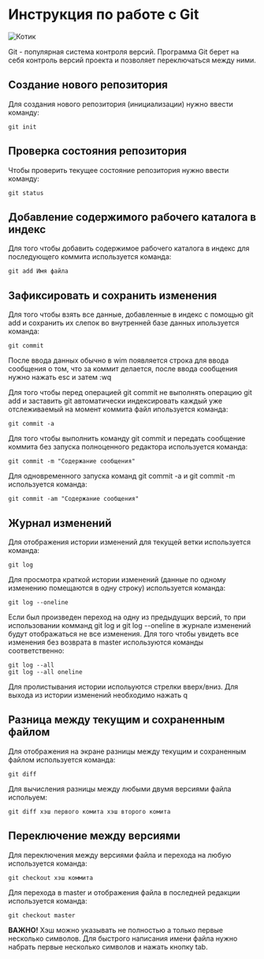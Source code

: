 # Инструкция по работе с Git

![Котик](cat.jpg)

Git - популярная система контроля версий. Программа Git берет на себя контроль версий проекта и позволяет переключаться между ними.

## Создание нового репозитория

Для создания нового репозитория (инициализации) нужно ввести команду:

    git init

## Проверка состояния репозитория

Чтобы проверить текущее состояние репозитория нужно ввести команду:

    git status

## Добавление содержимого рабочего каталога в индекс

Для того чтобы добавить содержимое рабочего каталога в индекс для последующего коммита используется команда:

    git add Имя файла

## Зафиксировать и сохранить изменения

Для того чтобы взять все данные, добавленные в индекс с помощью git add и сохранить их слепок во внутренней базе данных ипользуется команда:

    git commit

После ввода данных обычно в wim появляется строка для ввода сообщения о том, что за коммит делается, после ввода сообщения нужно нажать esc и затем :wq

Для того чтобы перед операцией git commit не выполнять операцию git add и заставить git автоматически индексировать каждый уже отслеживаемый на момент коммита файл ипользуется команда:

    git commit -a

Для того чтобы выполнить команду git commit и передать сообщение коммита без запуска полноценного редактора используется команда:

    git commit -m "Содержание сообщения"

Для одновременного запуска команд git commit -a и git commit -m используется команда:

    git commit -am "Содержание сообщения"

## Журнал изменений

Для отображения истории изменений для текущей ветки используется команда:

    git log

Для просмотра краткой истории изменений (данные по одному изменению помещаются в одну строку) используется команда:

    git log --oneline


Если был произведен переход на одну из предыдущих версий, то при использовании комманд git log и git log --oneline в журнале изменений будут отображаться не все изменения. Для того чтобы увидеть все изменения без возврата в master используются команды соответственно:

    git log --all
    git log --all oneline

Для пролистывания истории испольуются стрелки вверх/вниз. Для выхода из истории изменений необходимо нажать q

## Разница между текущим и сохраненным файлом

Для отображения на экране разницы между текущим и сохраненным файлом используется команда:

    git diff

Для вычисления разницы между любыми двумя версиями файла испольуем:

    git diff хэш первого комита хэш второго комита

## Переключение между версиями

Для переключения между версиями файла и перехода на любую используется команда:

    git checkout хэш коммита

Для перехода в master и отображения файла в последней редакции используется команда:

    git checkout master

**ВАЖНО!** Хэш можно указывать не полностью а только первые несколько символов. Для быстрого написания имени файла нужно набрать первые несколько символов и нажать кнопку tab.